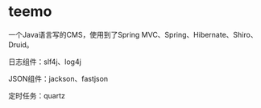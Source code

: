 # teemo
一个Java语言写的CMS，使用到了Spring MVC、Spring、Hibernate、Shiro、Druid。

日志组件：slf4j、log4j

JSON组件：jackson、fastjson

定时任务：quartz
